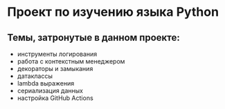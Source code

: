 # Проект по изучению языка Python

## Темы, затронутые в данном проекте:
- инструменты логирования
- работа с контекстным менеджером
- декораторы и замыкания
- датаклассы
- lambda выражения
- сериализация данных
- настройка GitHub Actions

